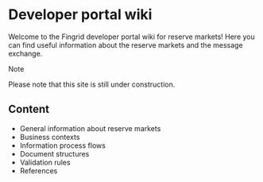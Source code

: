 # Developer portal wiki
Welcome to the Fingrid developer portal wiki for reserve markets!
Here you can find useful information about the reserve markets and the message exchange. 

> [!NOTE]
>
> Please note that this site is still under construction.


## Content
* General information about reserve markets
* Business contexts
* Information process flows
* Document structures
* Validation rules
* References
